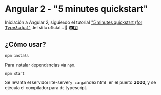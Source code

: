 # Angular 2 - "5 minutes quickstart"
Iniciación a Angular 2, siguiendo el tutorial ["5 minutes quickstart (for TypeScript)"](https://angular.io/docs/ts/latest/quickstart.html) del sitio oficial... :rocket: :a::two:


## ¿Cómo usar?
```
npm install
```
Para instalar dependencias vía `npm`.

```
npm start
```
Se levanta el servidor lite-server` y carga `ìndex.html` en el puerto **3000**, y se ejécuta el compilador para de typescript.

